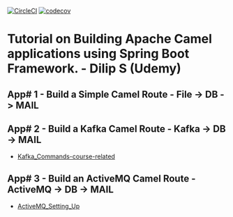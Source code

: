 [![CircleCI](https://circleci.com/gh/artshishkin/apache-camel-learn-by-coding-in-spring-boot.svg?style=svg)](https://circleci.com/gh/artshishkin/apache-camel-learn-by-coding-in-spring-boot)
[![codecov](https://codecov.io/gh/artshishkin/apache-camel-learn-by-coding-in-spring-boot/branch/master/graph/badge.svg)](https://codecov.io/gh/artshishkin/apache-camel-learn-by-coding-in-spring-boot)

# Tutorial on Building Apache Camel applications using Spring Boot Framework. - Dilip S (Udemy)

## App# 1 - Build a Simple Camel Route - File -> DB -> MAIL

## App# 2 - Build a Kafka Camel Route - Kafka -> DB -> MAIL

- [Kafka_Commands-course-related](https://github.com/artshishkin/apache-camel-learn-by-coding-in-spring-boot/blob/master/app02-kafka-db-mail/Kafka_Commands-course-related.md)

## App# 3 - Build an ActiveMQ Camel Route - ActiveMQ -> DB -> MAIL

- [ActiveMQ_Setting_Up](https://github.com/artshishkin/apache-camel-learn-by-coding-in-spring-boot/blob/master/app03-activemq-db-mail/ActiveMQ_Setting_Up.md)
